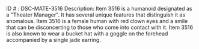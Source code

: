ID # : DSC-MATE-3516
Description: Item 3516 is a humanoid designated as a "Theater Manager". It has several unique features that distinguish it as anomalous. Item 3516 is a female human with red clown eyes and a smile that can be disconcerting to those who come into contact with it. Item 3516 is also known to wear a bucket hat with a goggle on the forehead accompanied by a single jade earring.